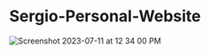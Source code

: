 # Sergio-Personal-Website

![Screenshot 2023-07-11 at 12 34 00 PM](https://github.com/JaryCruz/Sergio-Personal-Website/assets/96601148/25248651-eb83-4440-90be-b14383a32615)
